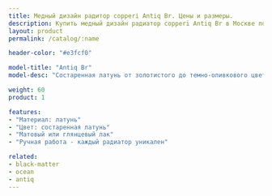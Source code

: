 ```yaml
---
title: Медный дизайн радитор copperi Antiq Br. Цены и размеры.
description: Купить медный дизайн радиатор copperi Antiq Br в Москве по ценам производителя.
layout: product
permalink: /catalog/:name

header-color: "#e3fcf0"

model-title: "Antiq Br"
model-desc: "Состаренная латунь от золотистого до темно-оливкового цвета. Патина наносится мастерами вручную, поэтому каждый радиатор уникален. Покрытие матовым или глянцевым лаком сохранит рисунок неизменным."

weight: 60
product: 1

features:
- "Материал: латунь"
- "Цвет: состаренная латунь"
- "Матовый или глянцевый лак"
- "Ручная работа - каждый радиатор уникален"

related:
- black-matter
- ocean
- antiq
---
```

